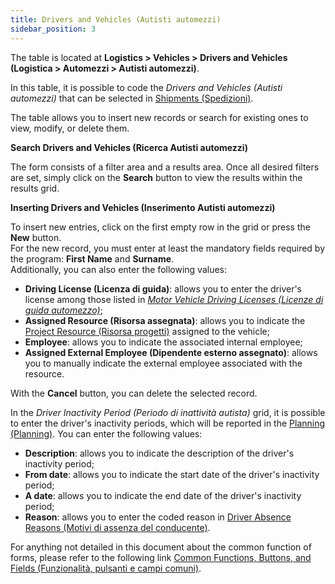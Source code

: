 ```yaml
---
title: Drivers and Vehicles (Autisti automezzi)
sidebar_position: 3
---
```


The table is located at **Logistics > Vehicles > Drivers and Vehicles (Logistica > Automezzi > Autisti automezzi)**.

In this table, it is possible to code the *Drivers and Vehicles (Autisti automezzi)* that can be selected in [Shipments (Spedizioni)](/docs/logistics/shipping/shippings).

The table allows you to insert new records or search for existing ones to view, modify, or delete them.

**Search Drivers and Vehicles (Ricerca Autisti automezzi)**

The form consists of a filter area and a results area. Once all desired filters are set, simply click on the **Search** button to view the results within the results grid.

**Inserting Drivers and Vehicles (Inserimento Autisti automezzi)**

To insert new entries, click on the first empty row in the grid or press the **New** button.      
For the new record, you must enter at least the mandatory fields required by the program: **First Name** and **Surname**.  
Additionally, you can also enter the following values:
- **Driving License (Licenza di guida)**: allows you to enter the driver's license among those listed in [*Motor Vehicle Driving Licenses (Licenze di guida automezzo)*](/docs/configurations/tables/logistics/motorvehicle-driving-licences);      
- **Assigned Resource (Risorsa assegnata)**: allows you to indicate the [Project Resource (Risorsa progetti)](/docs/configurations/tables/project-management/project-resources/) assigned to the vehicle;       
- **Employee**: allows you to indicate the associated internal employee;         
- **Assigned External Employee (Dipendente esterno assegnato)**: allows you to manually indicate the external employee associated with the resource.

With the **Cancel** button, you can delete the selected record.

In the *Driver Inactivity Period (Periodo di inattività autista)* grid, it is possible to enter the driver's inactivity periods, which will be reported in the [Planning (Planning)](/docs/logistics/shipping/calendar).
You can enter the following values:
- **Description**: allows you to indicate the description of the driver's inactivity period;          
- **From date**: allows you to indicate the start date of the driver's inactivity period;          
- **A date**: allows you to indicate the end date of the driver's inactivity period;          
- **Reason**: allows you to enter the coded reason in [Driver Absence Reasons (Motivi di assenza del conducente)](/docs/configurations/tables/logistics/driver-off-time-reasons/).

For anything not detailed in this document about the common function of forms, please refer to the following link [Common Functions, Buttons, and Fields (Funzionalità, pulsanti e campi comuni)](/docs/guide/common).